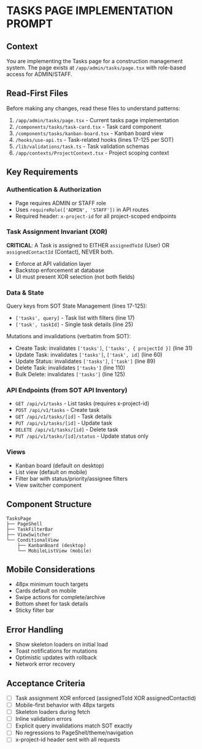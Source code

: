 # TASKS PAGE IMPLEMENTATION PROMPT

## Context
You are implementing the Tasks page for a construction management system. The page exists at `/app/admin/tasks/page.tsx` with role-based access for ADMIN/STAFF.

## Read-First Files
Before making any changes, read these files to understand patterns:
1. `/app/admin/tasks/page.tsx` - Current tasks page implementation
2. `/components/tasks/task-card.tsx` - Task card component
3. `/components/tasks/kanban-board.tsx` - Kanban board view
4. `/hooks/use-api.ts` - Task-related hooks (lines 17-125 per SOT)
5. `/lib/validations/task.ts` - Task validation schemas
6. `/app/contexts/ProjectContext.tsx` - Project scoping context

## Key Requirements

### Authentication & Authorization
- Page requires ADMIN or STAFF role
- Uses `requireRole(['ADMIN', 'STAFF'])` in API routes
- Required header: `x-project-id` for all project-scoped endpoints

### Task Assignment Invariant (XOR)
**CRITICAL**: A Task is assigned to EITHER `assignedToId` (User) OR `assignedContactId` (Contact), NEVER both.
- Enforce at API validation layer
- Backstop enforcement at database
- UI must present XOR selection (not both fields)

### Data & State
Query keys from SOT State Management (lines 17-125):
- `['tasks', query]` - Task list with filters (line 17)
- `['task', taskId]` - Single task details (line 25)

Mutations and invalidations (verbatim from SOT):
- Create Task: invalidates `['tasks']`, `['tasks', { projectId }]` (line 31)
- Update Task: invalidates `['tasks']`, `['task', id]` (line 60)
- Update Status: invalidates `['tasks']`, `['task']` (line 89)
- Delete Task: invalidates `['tasks']` (line 110)
- Bulk Delete: invalidates `['tasks']` (line 125)

### API Endpoints (from SOT API Inventory)
- `GET /api/v1/tasks` - List tasks (requires x-project-id)
- `POST /api/v1/tasks` - Create task
- `GET /api/v1/tasks/[id]` - Task details
- `PUT /api/v1/tasks/[id]` - Update task
- `DELETE /api/v1/tasks/[id]` - Delete task
- `PUT /api/v1/tasks/[id]/status` - Update status only

### Views
- Kanban board (default on desktop)
- List view (default on mobile)
- Filter bar with status/priority/assignee filters
- View switcher component

## Component Structure
```tsx
TasksPage
├── PageShell
├── TaskFilterBar
├── ViewSwitcher
└── ConditionalView
    ├── KanbanBoard (desktop)
    └── MobileListView (mobile)
```

## Mobile Considerations
- 48px minimum touch targets
- Cards default on mobile
- Swipe actions for complete/archive
- Bottom sheet for task details
- Sticky filter bar

## Error Handling
- Show skeleton loaders on initial load
- Toast notifications for mutations
- Optimistic updates with rollback
- Network error recovery

## Acceptance Criteria
- [ ] Task assignment XOR enforced (assignedToId XOR assignedContactId)
- [ ] Mobile-first behavior with 48px targets
- [ ] Skeleton loaders during fetch
- [ ] Inline validation errors
- [ ] Explicit query invalidations match SOT exactly
- [ ] No regressions to PageShell/theme/navigation
- [ ] x-project-id header sent with all requests